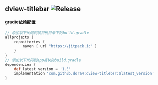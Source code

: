 dview-titlebar
![Release](https://jitpack.io/v/dora4/dview-titlebar.svg)
--------------------------------

#### gradle依赖配置

```groovy
// 添加以下代码到项目根目录下的build.gradle
allprojects {
    repositories {
        maven { url "https://jitpack.io" }
    }
}
// 添加以下代码到app模块的build.gradle
dependencies {
    def latest_version = '1.3'
    implementation 'com.github.dora4:dview-titlebar:$latest_version'
}
```
